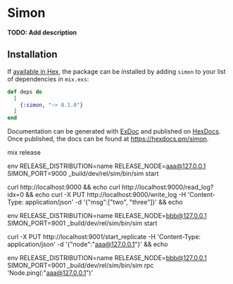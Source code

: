 # Simon

**TODO: Add description**

## Installation

If [available in Hex](https://hex.pm/docs/publish), the package can be installed
by adding `simon` to your list of dependencies in `mix.exs`:

```elixir
def deps do
  [
    {:simon, "~> 0.1.0"}
  ]
end
```

Documentation can be generated with [ExDoc](https://github.com/elixir-lang/ex_doc)
and published on [HexDocs](https://hexdocs.pm). Once published, the docs can
be found at <https://hexdocs.pm/simon>.

mix release

env RELEASE_DISTRIBUTION=name RELEASE_NODE=aaa@127.0.0.1 SIMON_PORT=9000 _build/dev/rel/sim/bin/sim start

curl http://localhost:9000 && echo
curl http://localhost:9000/read_log?idx=0 && echo
curl -X PUT http://localhost:9000/write_log -H 'Content-Type: application/json' -d '{"msg":["two", "three"]}' && echo

env RELEASE_DISTRIBUTION=name RELEASE_NODE=bbb@127.0.0.1 SIMON_PORT=9001 _build/dev/rel/sim/bin/sim start

curl -X PUT http://localhost:9001/start_replicate -H 'Content-Type: application/json' -d '{"node":"aaa@127.0.0.1"}' && echo

env RELEASE_DISTRIBUTION=name RELEASE_NODE=bbb@127.0.0.1 SIMON_PORT=9001 _build/dev/rel/sim/bin/sim rpc 'Node.ping(:"aaa@127.0.0.1")'
